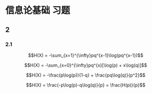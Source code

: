 # 信息论基础 习题

## 2

### 2.1 

$$H(X) = -\sum_{x=1}^{\infty}pq^{x-1}\log(pq^{x-1})$$

$$H(X) = -\sum_{x=0}^{\infty}pq^{x}[\log(p) + x\log(q)]$$

$$H(X) = -\frac{p\log(p)}{1-q} + \frac{pq\log(q)}{p^2}$$

$$H(X) = \frac{-p\log(p)-q\log(q)}{p} = \frac{H(p)}{p}$$




